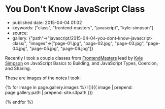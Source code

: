 # You Don't Know JavaScript Class

- published date: 2015-04-04 01:02
- keywords: ["class", "frontend-masters", "javascript", "kyle-simpson"]
- source: 
- gallery: {"path"=>"javascript/2015-04-04-you-dont-know-javascript-class/", "images"=>["page-01.jpg", "page-02.jpg", "page-03.jpg", "page-04.jpg", "page-05.jpg", "page-06.jpg"]}


Recently I took a couple classes from
[FrontendMasters](http://www.frontendmasters.com) lead by [Kyle
Simpson](http://getify.me/) on JavaScript Basics to Building, and
JavaScript Types, Coercion, and Sharing.

These are images of the notes I took:

{% for image in page.gallery.images %}
![]({{ image | prepend: page.gallery.path | prepend: site.s3path }})

{% endfor %}
